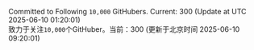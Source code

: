 Committed to Following `10,000` GitHubers. Current: <!-- FOLLOWING_COUNT -->300<!-- FOLLOWING_COUNT --> (Update at UTC <!-- LAST_UPDATED -->2025-06-10 01:20:01<!-- LAST_UPDATED -->)<br>
致力于关注`10,000`个GitHuber。当前：<!-- FOLLOWING_COUNT -->300<!-- FOLLOWING_COUNT --> (更新于北京时间 <!-- LAST_UPDATED_CST -->2025-06-10 09:20:01<!-- LAST_UPDATED_CST -->)
